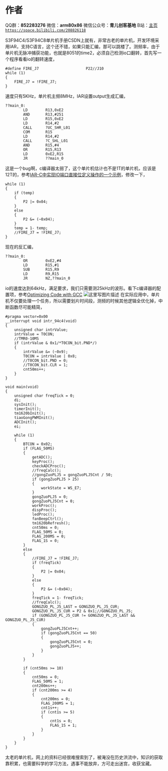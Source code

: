 ﻿# 作者
QQ群：**852283276**
微信：**arm80x86**
微信公众号：**青儿创客基地**
B站：[主页 `https://space.bilibili.com/208826118`](https://space.bilibili.com/208826118)

S3F94C4/S3F94C8单片机手册CSDN上就有，非常古老的单片机，开发环境采用IAR，支持C语言，这个还不错，如果只能汇编，那可以跳楼了。测频率，由于单片机无脉冲捕获功能，也就是8051的time2，必须自己检测io口翻转，首先写一个程序看看io的翻转速度，
```
#define FIRE_J7                     P22//J10
while (1)
{
    FIRE_J7 = !FIRE_J7;
}
```
速度只有5KHz，单片机主频8MHz，IAR设置output生成汇编，
```
??main_0:
        LD        R13,0xE2
        AND       R13,#251
        LD        R15,0xE2
        LD        R14,#2
        CALL      ?UC_SHR_L01
        COM       R15
        LD        R14,#2
        CALL      ?C_SHL_L01
        AND       R15,#4
        OR        R15,R13
        LD        0xE2,R15
        JR        ??main_0
```
这是一个bug啊，c编译器太弱了，这个单片机估计也不是1T的单片机，应该是12T的，参考[IAR-C中实现IO端口直接位定义操作的一个示例](http://www.ssmcu.com/jijin/iarc-iobit.htm)，修改一下，
```
while (1)
{
    if (temp)
    {
        P2 |= 0x04;
    }
    else
    {
        P2 &= (~0x04);
    }
    temp = 1- temp;
    //FIRE_J7 = !FIRE_J7;
}
```
现在的反汇编，
```
??main_0:
        OR        0xE2,#4
        LD        R15,#1
        SUB       R15,R9
        LD        R9,R15
        JR        NZ,??main_0
```
io的速度达到64kHz，满足要求，我们只需要测25kHz的波形。看下c编译器的配置项，参考[Optimizing Code with GCC](https://blog.csdn.net/daidodo/article/details/2185222)
![这里写图片描述](https://img-blog.csdn.net/20180822003251629?watermark/2/text/aHR0cHM6Ly9ibG9nLmNzZG4ubmV0L1podV9aaHVfMjAwOQ==/font/5a6L5L2T/fontsize/400/fill/I0JBQkFCMA==/dissolve/70)
在实际应用中，单片机不仅要处理一个任务，所以需要划片时间段，测频的时候其他逻辑全优化掉，中断函数尽可能精简，
```
#pragma vector=0x00
__interrupt void intr_94c4(void)
{
    unsigned char intrValue;
    intrValue = T0CON;
    //TMR0-10MS
    if (intrValue & 0x1/*T0CON_bit.PND*/)
    {
        intrValue &= (~0x9);
        T0CON = intrValue | 0x8;
        //T0CON_bit.PND = 0;
        //T0CON_bit.CLR = 1;
        cnt50ms++;
    }
}

void main(void)
{
    unsigned char freqTick = 0;
    di;
    sysInit();
    timerInit();
    tm1620bInit();
    tiaoGongPWMInit();
    ADCInit();
    ei;
    
    while (1)
    {
        BTCON = 0x02;
        if (FLAG_50MS)
        {
            getADC();
            keyProc();
            checkADCProc();
            //freqCalc();
            //gongZuoPLJ5 = gongZuoPLJ5Cnt / 50;
            if (gongZuoPLJ5 > 25)
            {
                workState = WS_E7;
            }
            gongZuoPLJ5 = 0;
            gongZuoPLJ5Cnt = 0;
            workProc();
            dispProc();
            ledProc();
            fanBeepCtrl();
            tm1620bRefresh();
            cnt50ms = 0;
            FLAG_50MS = 0;
            FLAG_200MS = 0;
            FLAG_1S = 0;
        }
        else
        {
            //FIRE_J7 = !FIRE_J7;
            if (freqTick)
            {
                P2 |= 0x04;
            }
            else
            {
                P2 &= (~0x04);
            }
            freqTick = 1- freqTick;
            //freqCalc();
            GONGZUO_PL_J5_LAST = GONGZUO_PL_J5_CUR;
            GONGZUO_PL_J5_CUR = P2 & 0x1;//GONGZUO_PL_J5;
            if (GONGZUO_PL_J5_CUR != GONGZUO_PL_J5_LAST && GONGZUO_PL_J5_CUR)
            {
                gongZuoPLJ5Cnt++;
                if (gongZuoPLJ5Cnt == 50)
                {
                    gongZuoPLJ5Cnt = 0;
                    gongZuoPLJ5++;
                }
            }
        }

        if (cnt50ms >= 10)
        {
            cnt50ms = 0;
            FLAG_50MS = 1;
            cnt200ms++;
            if (cnt200ms >= 4)
            {
                cnt200ms = 0;
                FLAG_200MS = 1;
                cnt1s++;
                if (cnt1s >= 5)
                {
                    cnt1s = 0;
                    FLAG_1S = 1;
                }
            }
        }
    }
}
```
太老的单片机，网上的资料已经很难搜索到了，被淹没在历史洪流中，知识的获取靠积累，也需要科学的学习方法，遇事不能放弃，方可走出迷宫，收获宝藏。
